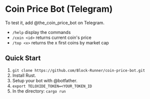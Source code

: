 # Coin Price Bot (Telegram)

To test it, add @the_coin_price_bot on Telegram.

- `/help` display the commands
- `/coin <id>` returns current coin's price 
- `/top <x>` returns the x first coins by market cap

## Quick Start

1. `git clone https://github.com/Block-Runner/coin-price-bot.git`
2. Install Rust.
3. Setup your bot with @botfather.
4. `export TELOXIDE_TOKEN=<YOUR_TOKEN_ID`
5. In the directory: `cargo run`